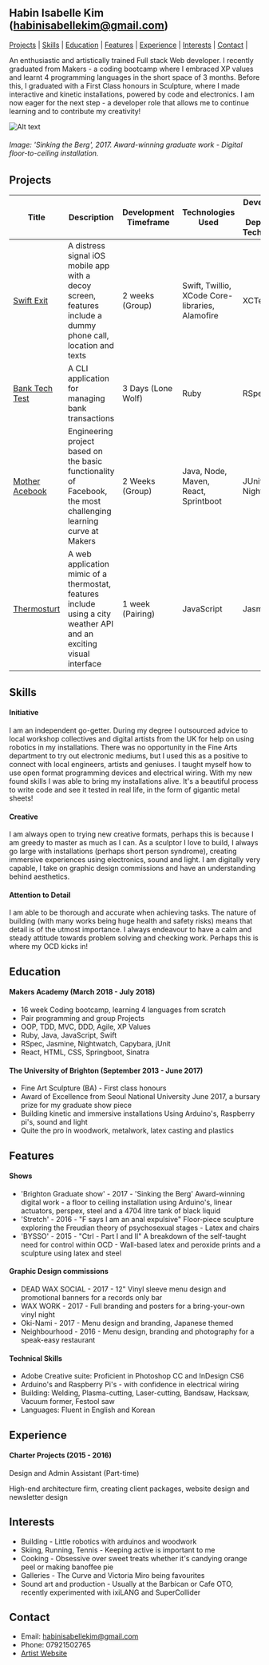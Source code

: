 ## Habin Isabelle Kim (habinisabellekim@gmail.com)

[Projects](#projects) | [Skills](#skills) | [Education](#education) | [Features](#features) | [Experience](#experience) | [Interests](#interests) | [Contact](#contact) |

An enthusiastic and artistically trained Full stack Web developer. I recently graduated from Makers - a coding bootcamp where I embraced XP values and learnt 4 programming languages in the short space of 3 months. Before this, I graduated with a First Class honours in Sculpture, where I made interactive and kinetic installations, powered by code and electronics. I am now eager for the next step - a developer role that allows me to continue learning and to contribute my creativity!

![Alt text](https://github.com/habin-isa/CV/blob/master/Habin%20High%20res%20colour%20-16.jpg "Sinking the Berg, 2017")
###### Image: 'Sinking the Berg', 2017. Award-winning graduate work - Digital floor-to-ceiling installation.

## Projects

| Title | Description | Development Timeframe | Technologies Used | Development and Deployment Technologies |
|--|--|--|--|--|
| [Swift Exit](https://github.com/habin-isa/Angelos) | A distress signal iOS mobile app with a decoy screen, features include a dummy phone call, location and texts | 2 weeks (Group) | Swift, Twillio, XCode Core-libraries, Alamofire | XCTest |
| [Bank Tech Test](https://github.com/habin-isa/bank_tech) | A CLI application for managing bank transactions | 3 Days (Lone Wolf) | Ruby | RSpec |
| [Mother Acebook](https://github.com/anderscodes/mother_acebook) | Engineering project based on the basic functionality of Facebook, the most challenging learning curve at Makers | 2 Weeks (Group)| Java, Node, Maven, React, Sprintboot | JUnit, Nightwatch |
|[Thermosturt](https://github.com/habin-isa/thermostat) | A web application mimic of a thermostat, features include using a city weather API and an exciting visual interface | 1 week (Pairing) | JavaScript | Jasmine |

## Skills


#### Initiative


I am an independent go-getter. During my degree I outsourced advice to local workshop collectives and digital artists from the UK for help on using robotics in my installations. There was no opportunity in the Fine Arts department to try out electronic mediums, but I used this as a positive to connect with local engineers, artists and geniuses. I taught myself how to use open format programming devices and electrical wiring. With my new found skills I was able to bring my installations alive. It's a beautiful process to write code and see it tested in real life, in the form of gigantic metal sheets!

#### Creative

I am always open to trying new creative formats, perhaps this is because I am greedy to master as much as I can. As a sculptor I love to build, I always go large with installations (perhaps short person syndrome), creating immersive experiences using electronics, sound and light. I am digitally very capable, I take on graphic design commissions and have an understanding behind aesthetics.

#### Attention to Detail

I am able to be thorough and accurate when achieving tasks. The nature of building (with many works being huge health and safety risks) means that detail is of the utmost importance. I always endeavour to have a calm and steady attitude towards problem solving and checking work. Perhaps this is where my OCD kicks in!

## Education

#### Makers Academy (March 2018 - July 2018)

- 16 week Coding bootcamp, learning 4 languages from scratch
- Pair programming and group Projects
- OOP, TDD, MVC, DDD, Agile, XP Values
- Ruby, Java, JavaScript, Swift
- RSpec, Jasmine, Nightwatch, Capybara, jUnit
- React, HTML, CSS, Springboot, Sinatra

#### The University of Brighton (September 2013 - June 2017)

- Fine Art Sculpture (BA) - First class honours
- Award of Excellence from Seoul National University
  June 2017, a bursary prize for my graduate show piece
- Building kinetic and immersive installations
  Using Arduino's, Raspberry pi's, sound and light
- Quite the pro in woodwork, metalwork, latex casting and plastics


## Features

#### Shows

- 'Brighton Graduate show' - 2017 - 'Sinking the Berg'
  Award-winning digital work - a floor to ceiling installation using Arduino's, linear actuators, perspex, steel and a 4704 litre tank of black liquid
- 'Stretch' - 2016 - "F says I am an anal expulsive"
  Floor-piece sculpture exploring the Freudian theory of psychosexual stages - Latex and chairs
- 'BYSSO' - 2015 - "Ctrl - Part I and II"
  A breakdown of the self-taught need for control within OCD - Wall-based latex and peroxide prints and a sculpture using latex and steel

#### Graphic Design commissions

- DEAD WAX SOCIAL - 2017 - 12" Vinyl sleeve menu design and promotional banners for a records only bar
- WAX WORK - 2017 - Full branding and posters for a bring-your-own vinyl night
- Oki-Nami - 2017 - Menu design and branding, Japanese themed
- Neighbourhood - 2016 - Menu design, branding and photography for a speak-easy restaurant

#### Technical Skills

- Adobe Creative suite: Proficient in Photoshop CC and InDesign CS6
- Arduino's and Raspberry Pi's - with confidence in electrical wiring
- Building: Welding, Plasma-cutting, Laser-cutting, Bandsaw, Hacksaw, Vacuum former, Festool saw
- Languages: Fluent in English and Korean

## Experience

#### Charter Projects (2015 - 2016)

Design and Admin Assistant (Part-time)

High-end architecture firm, creating client packages, website design and newsletter design

## Interests

- Building - Little robotics with arduinos and woodwork
- Skiing, Running, Tennis - Keeping active is important to me
- Cooking - Obsessive over sweet treats whether it's candying orange peel or making banoffee pie
- Galleries - The Curve and Victoria Miro being favourites
- Sound art and production - Usually at the Barbican or Cafe OTO, recently experimented with ixiLANG and SuperCollider

## Contact

- Email: habinisabellekim@gmail.com
- Phone: 07921502765
- [Artist Website](www.habin-isa.com)
